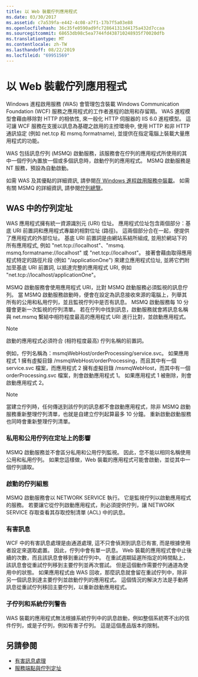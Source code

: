 ```yaml
---
title: 以 Web 裝載佇列應用程式
ms.date: 03/30/2017
ms.assetid: c7a539fa-e442-4c08-a7f1-17b7f5a03e88
ms.openlocfilehash: 36c35fe0590ad9fc728641313d4175a432d7ccaa
ms.sourcegitcommit: 68653db98c5ea7744fd438710248935f70020dfb
ms.translationtype: MT
ms.contentlocale: zh-TW
ms.lasthandoff: 08/22/2019
ms.locfileid: "69951569"
---
```

# <a name="web-hosting-a-queued-application"></a>以 Web 裝載佇列應用程式
Windows 進程啟用服務 (WAS) 會管理包含裝載 Windows Communication Foundation (WCF) 服務之應用程式的工作者進程的啟用和存留期。 WAS 進程模型會藉由移除對 HTTP 的相依性, 來一般化 HTTP 伺服器的 IIS 6.0 進程模型。 這可讓 WCF 服務在支援以訊息為基礎之啟用的主控環境中, 使用 HTTP 和非 HTTP 通訊協定 (例如 net.tcp 和 msmq.formatname), 並提供在指定電腦上裝載大量應用程式的功能。  
  
 WAS 包括訊息佇列 (MSMQ) 啟動服務，該服務會在佇列的應用程式所使用的其中一個佇列內置放一個或多個訊息時，啟動佇列的應用程式。 MSMQ 啟動服務是 NT 服務，預設為自動啟動。  
  
 如需 WAS 及其優點的詳細資訊, 請參閱[在 Windows 進程啟用服務中裝載](../../../../docs/framework/wcf/feature-details/hosting-in-windows-process-activation-service.md)。 如需有關 MSMQ 的詳細資訊, 請參閱[佇列總覽](../../../../docs/framework/wcf/feature-details/queues-overview.md)。
  
## <a name="queue-addressing-in-was"></a>WAS 中的佇列定址  
 WAS 應用程式擁有統一資源識別元 (URI) 位址。 應用程式位址包含兩個部分：基底 URI 前置詞和應用程式專屬的相對位址 (路徑)。 這兩個部分合在一起，便提供了應用程式的外部位址。 基底 URI 前置詞是由網站系結所組成, 並用於網站下的所有應用程式, 例如 "net.tcp://localhost"、"msmq. msmq.formatname://localhost" 或 "net.tcp://localhost"。 接著會藉由取得應用程式特定的路徑片段 (例如 "/applicationOne") 來建立應用程式位址, 並將它們附加至基底 URI 前置詞, 以抵達完整的應用程式 URI, 例如 "net.tcp://localhost/applicationOne"。  
  
 MSMQ 啟動服務會使用應用程式 URI，比對 MSMQ 啟動服務必須監視的訊息佇列。 當 MSMQ 啟動服務啟動時，便會在設定為訊息接收來源的電腦上，列舉其所有的公用和私用佇列，並且監視佇列中是否有訊息。 MSMQ 啟動服務每 10 分鐘會更新一次監視的佇列清單。 若在佇列中找到訊息，啟動服務就會將訊息名稱與 net.msmq 繫結中相符程度最高的應用程式 URI 進行比對，並啟動應用程式。  
  
> [!NOTE]
> 啟動的應用程式必須符合 (相符程度最高) 佇列名稱的前置詞。  
  
 例如，佇列名稱為：msmqWebHost/orderProcessing/service.svc。 如果應用程式 1 擁有虛擬目錄 /msmqWebHost/orderProcessing，而且其中有一個 service.svc 檔案，而應用程式 2 擁有虛擬目錄 /msmqWebHost，而其中有一個 orderProcessing.svc 檔案，則會啟動應用程式 1。 如果應用程式 1 被刪除，則會啟動應用程式 2。  
  
> [!NOTE]
> 當建立佇列時，任何傳送到該佇列的訊息都不會啟動應用程式，除非 MSMQ 啟動服務重新整理佇列清單，也就是自建立佇列起算最多 10 分鐘。 重新啟動啟動服務也同時會重新整理佇列清單。  
  
### <a name="the-effect-of-private-and-public-queues-on-addressing"></a>私用和公用佇列在定址上的影響  
 MSMQ 啟動服務並不會區分私用和公用佇列監視。 因此，您不能以相同名稱使用公用和私用佇列。 如果您這樣做，Web 裝載的應用程式可能會啟動，並從其中一個佇列讀取。  
  
### <a name="queue-configuration-for-activation"></a>啟動的佇列組態  
 MSMQ 啟動服務會以 NETWORK SERVICE 執行。 它是監視佇列以啟動應用程式的服務。 若要讓它從佇列啟動應用程式，則必須提供佇列，讓 NETWORK SERVICE 存取查看其存取控制清單 (ACL) 中的訊息。  
  
### <a name="poison-messaging"></a>有害訊息  
 WCF 中的有害訊息處理是由通道處理, 這不只會偵測到訊息已有害, 而是根據使用者設定來選取處置。 因此，佇列中會有單一訊息。 Web 裝載的應用程式會中止後續的次數，而且該訊息會移到重試佇列中。 在重試週期延遲所指定的時間點上，該訊息會從重試佇列移到主要佇列並再次嘗試。 但是這個動作需要佇列通道為使用中的狀態。 如果應用程式由 WAS 回收，那麼訊息就會留在重試佇列中，除非另一個訊息到達主要佇列並啟動佇列的應用程式。 這個情況的解決方法是手動將訊息從重試佇列移回主要佇列，以重新啟動應用程式。  
  
### <a name="subqueue-and-system-queue-caveat"></a>子佇列和系統佇列警告  
 WAS 裝載的應用程式無法根據系統佇列中的訊息啟動，例如整個系統寄不出的信件佇列，或是子佇列，例如有害子佇列。 這是這個產品版本的限制。  
  
## <a name="see-also"></a>另請參閱

- [有害訊息處理](../../../../docs/framework/wcf/feature-details/poison-message-handling.md)
- [服務端點與佇列定址](../../../../docs/framework/wcf/feature-details/service-endpoints-and-queue-addressing.md)
